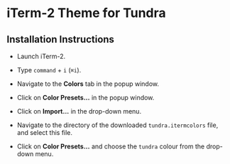 # iTerm-2 Theme for Tundra

## Installation Instructions

- Launch iTerm-2.

- Type `command` + `i` (`⌘i`).

- Navigate to the **Colors** tab in the popup window.

- Click on **Color Presets...** in the popup window.

- Click on **Import...** in the drop-down menu.

- Navigate to the directory of the downloaded `tundra.itermcolors` file, and
  select this file.

- Click on **Color Presets...** and choose the `tundra` colour from the
  drop-down menu.
